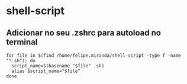 
# shell-script

## Adicionar no seu .zshrc para autoload no terminal

    for file in $(find /home/felipe.miranda/shell-script -type f -name "*.sh"); do
      script_name=$(basename "$file" .sh)
      alias $script_name="$file"
    done
